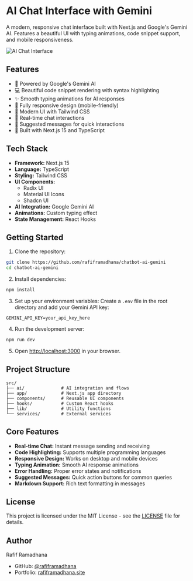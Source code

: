 # AI Chat Interface with Gemini

A modern, responsive chat interface built with Next.js and Google's Gemini AI. Features a beautiful UI with typing animations, code snippet support, and mobile responsiveness.

![AI Chat Interface](https://rafiframadhana.site/assets/ai-chatbot-C83HSFrn.png)

## Features

- 🤖 Powered by Google's Gemini AI
- 💻 Beautiful code snippet rendering with syntax highlighting
- ✨ Smooth typing animations for AI responses
- 📱 Fully responsive design (mobile-friendly)
- 🎨 Modern UI with Tailwind CSS
- 🔄 Real-time chat interactions
- 💬 Suggested messages for quick interactions
- 🚀 Built with Next.js 15 and TypeScript

## Tech Stack

- **Framework:** Next.js 15
- **Language:** TypeScript
- **Styling:** Tailwind CSS
- **UI Components:** 
  - Radix UI
  - Material UI Icons
  - Shadcn UI
- **AI Integration:** Google Gemini AI
- **Animations:** Custom typing effect
- **State Management:** React Hooks

## Getting Started

1. Clone the repository:
```bash
git clone https://github.com/rafiframadhana/chatbot-ai-gemini
cd chatbot-ai-gemini
```

2. Install dependencies:
```bash
npm install
```

3. Set up your environment variables:
Create a `.env` file in the root directory and add your Gemini API key:
```env
GEMINI_API_KEY=your_api_key_here
```

4. Run the development server:
```bash
npm run dev
```

5. Open [http://localhost:3000](http://localhost:3000) in your browser.

## Project Structure

```
src/
├── ai/              # AI integration and flows
├── app/             # Next.js app directory
├── components/      # Reusable UI components
├── hooks/           # Custom React hooks
├── lib/             # Utility functions
└── services/        # External services
```

## Core Features

- **Real-time Chat:** Instant message sending and receiving
- **Code Highlighting:** Supports multiple programming languages
- **Responsive Design:** Works on desktop and mobile devices
- **Typing Animation:** Smooth AI response animations
- **Error Handling:** Proper error states and notifications
- **Suggested Messages:** Quick action buttons for common queries
- **Markdown Support:** Rich text formatting in messages

## License

This project is licensed under the MIT License - see the [LICENSE](LICENSE) file for details.

## Author

Rafif Ramadhana
- GitHub: [@rafiframadhana](https://github.com/rafiframadhana)
- Portfolio: [rafiframadhana.site](https://rafiframadhana.site)
